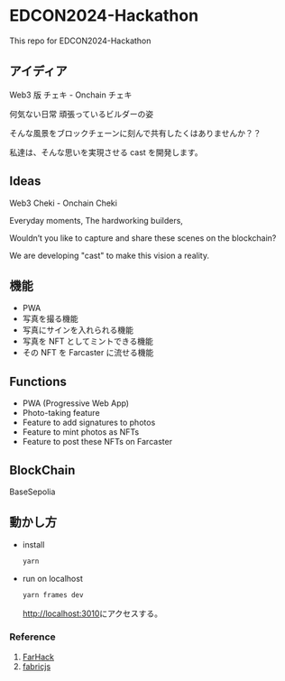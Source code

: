 # EDCON2024-Hackathon

This repo for EDCON2024-Hackathon

## アイディア

Web3 版 チェキ - Onchain チェキ

何気ない日常
頑張っているビルダーの姿

そんな風景をブロックチェーンに刻んで共有したくはありませんか？？

私達は、そんな思いを実現させる cast を開発します。

## Ideas

Web3 Cheki - Onchain Cheki

Everyday moments,
The hardworking builders,

Wouldn’t you like to capture and share these scenes on the blockchain?

We are developing "cast" to make this vision a reality.

## 機能

- PWA
- 写真を撮る機能
- 写真にサインを入れられる機能
- 写真を NFT としてミントできる機能
- その NFT を Farcaster に流せる機能

## Functions

- PWA (Progressive Web App)
- Photo-taking feature
- Feature to add signatures to photos
- Feature to mint photos as NFTs
- Feature to post these NFTs on Farcaster

## BlockChain

BaseSepolia

## 動かし方

- install

  ```bash
  yarn
  ```

- run on localhost

  ```bash
  yarn frames dev
  ```

  [http://localhost:3010](http://localhost:3010)にアクセスする。

### Reference

1. [FarHack](https://farhack.xyz/hackathons/edcon-2024)
2. [fabricjs](http://fabricjs.com/freedrawing)

